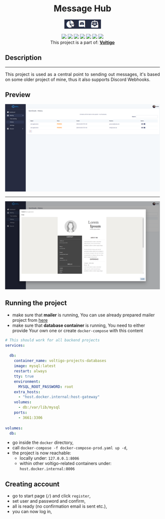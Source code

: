 <h1 align="center">Message Hub</h1>

<p align="center">
<img src="https://github.com/Volmarg/notifier-proxy-logger/blob/main/public/assets/images/icons/icons.png?raw=true" height="30px" />
</p>

<div align="center">
<img src="https://img.shields.io/badge/php%208.0-%23777BB4.svg?style=for-the-badge&logo=php&logoColor=white"/>
<img src="https://img.shields.io/badge/mysql-4479A1.svg?style=for-the-badge&logo=mysql&logoColor=white"/>
<img src="https://img.shields.io/badge/docker-%230db7ed.svg?style=for-the-badge&logo=docker&logoColor=white"/>
<img src="https://img.shields.io/badge/composer-%2366595C.svg?style=for-the-badge&logo=composer&Color=white"/>
<img src="https://img.shields.io/badge/vuejs-%2335495e.svg?style=for-the-badge&logo=vuedotjs&logoColor=%234FC08D"/>
<img src="https://img.shields.io/badge/typescript-%23007ACC.svg?style=for-the-badge&logo=typescript&logoColor=white"/>
<img src="https://img.shields.io/badge/symfony-%23000000.svg?style=for-the-badge&logo=symfony&logoColor=white"/>
</div>

<div align="center">
This project is a part of: <b><a href="https://github.com/Volmarg/voltigo-frontend">Voltigo</a></b>
</div>

## Description

<hr>
<p align="justify">
	This project is used as a central point to sending out messages, it's based on some older project of mine, thus it also supports
Discord Webhooks.
</p>

## Preview

<img src="github/img.png">

<hr>	

<img src="github/img_1.png">

## Running the project

- make sure that **mailer** is running, You can use already prepared mailer project from <a href="https://github.com/Volmarg/voltigo-mailpit">here</a>
- make sure that **database container** is running, You need to either provide Your own one or create `docker-compose` with this content

```yaml
# This should work for all backend projects
services:

  db:
    container_name: voltigo-projects-databases  
    image: mysql:latest
    restart: always
    tty: true    
    environment:
      MYSQL_ROOT_PASSWORD: root
    extra_hosts:
      - "host.docker.internal:host-gateway"      
    volumes:
      - db:/var/lib/mysql   
    ports:
      - 3661:3306

volumes:
  db:
```

- go inside the `docker` directory,
- call `docker-compose -f docker-compose-prod.yaml up -d`,
- the project is now reachable:
    - locally under: `127.0.0.1:8006`
    - within other voltigo-related containers under: `host.docker.internal:8006` 

## Creating account

- go to start page (`/`) and click `register`,
- set user and password and confirm, 
- all is ready (no confirmation email is sent etc.),
- you can now log in,